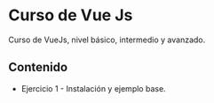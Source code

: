 # Curso de Vue Js

Curso de VueJs, nivel básico, intermedio y avanzado. 

## Contenido

* Ejercicio 1 - Instalación y ejemplo base.